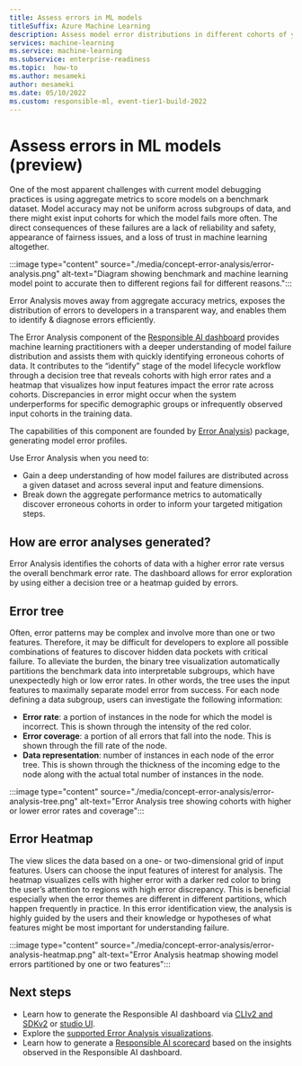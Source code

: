 ```yaml
---
title: Assess errors in ML models 
titleSuffix: Azure Machine Learning
description: Assess model error distributions in different cohorts of your dataset with the Responsible AI dashboard's integration of Error Analysis.
services: machine-learning
ms.service: machine-learning
ms.subservice: enterprise-readiness
ms.topic:  how-to
ms.author: mesameki
author: mesameki
ms.date: 05/10/2022
ms.custom: responsible-ml, event-tier1-build-2022
---
```

# Assess errors in ML models (preview)

One of the most apparent challenges with current model debugging practices is using aggregate metrics to score models on a benchmark dataset. Model accuracy may not be uniform across subgroups of data, and there might exist input cohorts for which the model fails more often. The direct consequences of these failures are a lack of reliability and safety, appearance of fairness issues, and a loss of trust in machine learning altogether.

:::image type="content" source="./media/concept-error-analysis/error-analysis.png" alt-text="Diagram showing benchmark and machine learning model point to accurate then to different regions fail for different reasons.":::

Error Analysis moves away from aggregate accuracy metrics, exposes the distribution of errors to developers in a transparent way, and enables them to identify & diagnose errors efficiently.

The Error Analysis component of the [Responsible AI dashboard](concept-responsible-ai-dashboard.md) provides machine learning practitioners with a deeper understanding of model failure distribution and assists them with quickly identifying erroneous cohorts of data. It contributes to the “identify” stage of the model lifecycle workflow through a decision tree that reveals cohorts with high error rates and a heatmap that visualizes how input features impact the error rate across cohorts. Discrepancies in error might occur when the system underperforms for specific demographic groups or infrequently observed input cohorts in the training data.

The capabilities of this component are founded by [Error Analysis](https://erroranalysis.ai/)) package, generating model error profiles.  

Use Error Analysis when you need to:

- Gain a deep understanding of how model failures are distributed across a given dataset and across several input and feature dimensions.
- Break down the aggregate performance metrics to automatically discover erroneous cohorts in order to inform your targeted mitigation steps.

## How are error analyses generated?

Error Analysis identifies the cohorts of data with a higher error rate versus the overall benchmark error rate. The dashboard allows for error exploration by using either a decision tree or a heatmap guided by errors.

## Error tree

Often, error patterns may be complex and involve more than one or two features. Therefore, it may be difficult for developers to explore all possible combinations of features to discover hidden data pockets with critical failure. To alleviate the burden, the binary tree visualization automatically partitions the benchmark data into interpretable subgroups, which have unexpectedly high or low error rates. In other words, the tree uses the input features to maximally separate model error from success. For each node defining a data subgroup, users can investigate the following information:

- **Error rate**: a portion of instances in the node for which the model is incorrect. This is shown through the intensity of the red color.
- **Error coverage**: a portion of all errors that fall into the node. This is shown through the fill rate of the node.
- **Data representation**: number of instances in each node of the error tree. This is shown through the thickness of the incoming edge to the node along with the actual total number of instances in the node.

:::image type="content" source="./media/concept-error-analysis/error-analysis-tree.png" alt-text="Error Analysis tree showing cohorts with higher or lower error rates and coverage":::

## Error Heatmap

The view slices the data based on a one- or two-dimensional grid of input features. Users can choose the input features of interest for analysis. The heatmap visualizes cells with higher error with a darker red color to bring the user’s attention to regions with high error discrepancy. This is beneficial especially when the error themes are different in different partitions, which happen frequently in practice. In this error identification view, the analysis is highly guided by the users and their knowledge or hypotheses of what features might be most important for understanding failure.

:::image type="content" source="./media/concept-error-analysis/error-analysis-heatmap.png" alt-text="Error Analysis heatmap showing model errors partitioned by one or two features":::

## Next steps

- Learn how to generate the Responsible AI dashboard via [CLIv2 and SDKv2](how-to-responsible-ai-dashboard-sdk-cli.md) or [studio UI](how-to-responsible-ai-dashboard-ui.md).
- Explore the [supported Error Analysis visualizations](how-to-responsible-ai-dashboard.md#error-analysis).
- Learn how to generate a [Responsible AI scorecard](how-to-responsible-ai-scorecard.md) based on the insights observed in the Responsible AI dashboard.
